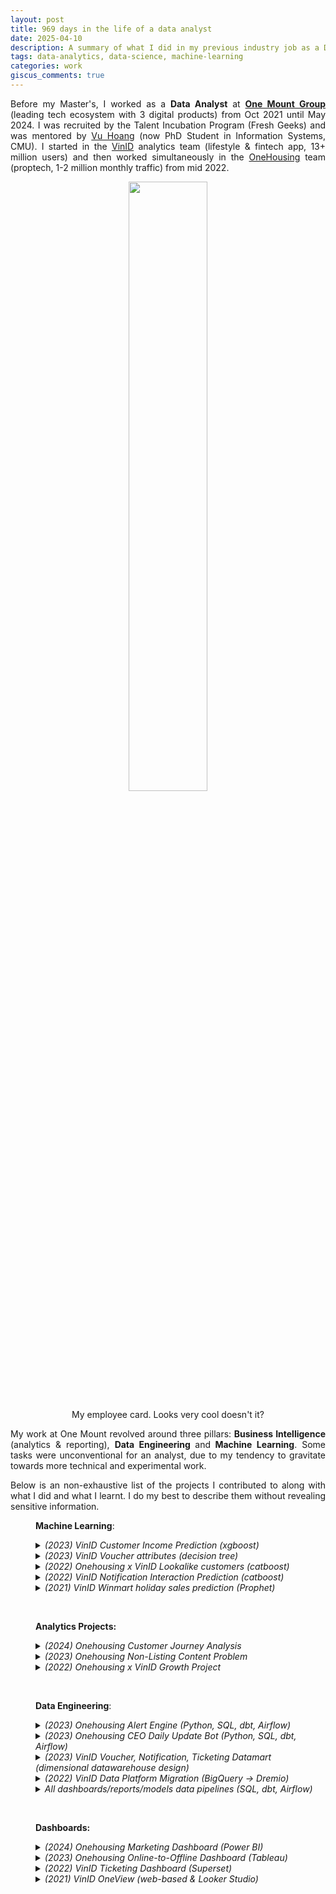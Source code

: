 ```yaml
---
layout: post
title: 969 days in the life of a data analyst
date: 2025-04-10
description: A summary of what I did in my previous industry job as a Data Analyst
tags: data-analytics, data-science, machine-learning
categories: work
giscus_comments: true
---
```


<p style="text-align: justify;">Before my Master's, I worked as a&nbsp;<strong>Data Analyst</strong> at <a href="https://onemount.com/" target="_blank" rel="noopener"><strong>One Mount Group</strong></a> (leading tech ecosystem with 3 digital products) from Oct 2021 until May 2024. I was recruited by the Talent Incubation Program (Fresh Geeks) and was mentored by <a href="https://www.linkedin.com/in/vuhoangt/">Vu Hoang</a> (now PhD Student in Information Systems, CMU). I started in the <a href="https://vinid.net/">VinID</a> analytics team (lifestyle &amp; fintech app, 13+ million users) and then worked simultaneously in the&nbsp;<a href="https://onehousing.vn/">OneHousing</a> team (proptech, 1-2 million monthly traffic) from mid 2022.</p>

<center> <img style='width:50%' src='https://media.licdn.com/dms/image/v2/D5622AQHrgyBnsvx2Pw/feedshare-shrink_1280/feedshare-shrink_1280/0/1717167494624?e=1748476800&v=beta&t=Oo5E7MI1usjCr7oPibWOcfJr0_eAI-Y2ZRvPxWUP0sA'>
<p>My employee card. Looks very cool doesn't it?</p>
</center>


<p style="text-align: justify;">My work at One Mount revolved around three pillars: <strong>Business Intelligence</strong> (analytics &amp; reporting), <strong>Data Engineering&nbsp;</strong>and<strong> Machine Learning</strong>. Some tasks were unconventional for an analyst, due to my tendency to gravitate towards more technical and experimental work.</p>
<p style="text-align: justify;">Below is an non-exhaustive list of the projects I contributed to along with what I did and what I learnt. I do my best to describe them without revealing sensitive information.</p>
<p style="padding-left: 40px; text-align: justify;"><strong>Machine Learning</strong>:</p>
<details style="padding-left: 40px;">
<summary><em>(2023) VinID Customer Income Prediction (xgboost)</em></summary>
I leveraged our existing features store and experimented with XGBoost to classify customer into 3 income ranges (multi-class classification). The project was unsuccessful due to the lack of meaningful predictors, and time mismatch between labels (collected in 2019) and features (no data from 2019, so we used data from 2020-2022 as proxy).</details>
<details style="padding-left: 40px;">
<summary><em>(2023) VinID Voucher attributes (decision tree)</em></summary>
I fitted a decision tree on vouchers with high/low redemption rate and interpreted the tree to identify the most important attributes of a voucher that would affect its redemption.</details>
<details style="padding-left: 40px;">
<summary><em>(2022) Onehousing x VinID Lookalike customers (catboost)</em></summary>
I used a catboost model (binary classification) to identify customers that are similar to existing homebuyers, using features store from VinID. I also engineered some new features that was considered of high importance by the model. I learnt how to formalize business questions into data science problems, to diagnose the model's performance, and to automate steps in the machine learning pipelines to facilitate experimentations. This was also my first exposure to the imbalanced learning problem.</details>
<details style="padding-left: 40px;">
<summary><em>(2022) VinID Notification Interaction Prediction (catboost)</em></summary>
I used a catboost model to identify customers that are likely to interact with a notification. I also engineered some new features. I learnt how to quickly experiment with different model configurations and feature combinations.</details>
<details style="padding-left: 40px;">
<summary><em>(2021) VinID Winmart holiday sales prediction (Prophet)</em></summary>
I attempted to predict 2022 Tet holiday item-level sales using the Facebook's Prophet library. The model was unsuccessful due to the lack of representative data, as the 2021 data was heavily skewed by the COVID-19 pandemic. This is my first exposure to predictive analytics and time series problems.</details>
<p style="padding-left: 40px; text-align: justify;">&nbsp;</p>
<p style="padding-left: 40px; text-align: justify;"><strong>Analytics Projects:</strong></p>
<details style="padding-left: 40px;">
<summary><em>(2024) Onehousing Customer Journey Analysis</em></summary>
We analyzed the common paths (each step is a feature on the site) customers took after entering our website. We learnt that there was not a clear common path due to a lack of internal links between pages.</details>
<details style="padding-left: 40px;">
<summary><em>(2023) Onehousing Non-Listing Content Problem</em></summary>
We explored the behavior of organic users (i.e, they found our website via Google) and attempted to find patterns that would identify high-likelihood house buyers. I led the initiative along with two other analysts, proposed ideas to track the behavior, proposed a metric that corresponded with high retention, and did the early exploratory analysis. I also informed the data tracking template and data warehouse design for this problem.</details>
<details style="padding-left: 40px;">
<summary><em>(2022) Onehousing x VinID Growth Project</em></summary>
We linked customer attributes (demographic, socio-economic, spatial data, etc.) to real estate purchasing behavior to identify key customer segments. My team and I provided early insights on customer profile informing acquisition strategy, I proposed data collection and experimentation method, and built a dashboard to monitor key project metrics.</details>
<p style="padding-left: 40px; text-align: justify;">&nbsp;</p>
<p style="padding-left: 40px; text-align: justify;"><strong>Data Engineering</strong>:</p>
<details style="padding-left: 40px;">
<summary><em>(2023) Onehousing Alert Engine (Python, SQL, dbt, Airflow)</em></summary>
I designed and developed a system that automatically detects mismatched records between two data sources and sends alerts to the Operations and Sales teams. This helps significantly reduce the time spent on data reconciliation. I learnt to thinking in systems.</details>
<details style="padding-left: 40px;">
<summary><em>(2023) Onehousing CEO Daily Update Bot (Python, SQL, dbt, Airflow)</em></summary>
I built a script that sends daily Slack updates to the CEO about real estate deals in OneHousing. I learnt how to work with the Slack and Tableau API, as well as PyODBC.</details>
<details style="padding-left: 40px;">
<summary><em>(2023) VinID Voucher, Notification, Ticketing Datamart (dimensional datawarehouse design)</em></summary>
I designed and built dimensional datamarts for the various VinID business functions, which contain data about vouchers, app notification, and ticketing. I learnt a lot about dimensional modelling and data warehouse design in the process.</details>
<details style="padding-left: 40px;">
<summary><em>(2022) VinID Data Platform Migration (BigQuery -&gt; Dremio)</em></summary>
We changed our data platform and query engine from Bigquery to Dremio. I re-wrote and optimized SQL queries and data pipelines to fit the new platform. I learnt ELT best practices, most of my subsequent pipelines adhered to <a href="https://docs.getdbt.com/best-practices/how-we-style/0-how-we-style-our-dbt-projects" target="_blank" rel="noopener">dbt style guide</a>.</details>
<details style="padding-left: 40px;">
<summary><em>All dashboards/reports/models data pipelines (SQL, dbt, Airflow)</em></summary>
I built data processing pipelines (partially or entirely) for all projects that I was involved in. I learnt how write readable code and manage my code with Git.</details>
<p style="padding-left: 40px; text-align: justify;">&nbsp;</p>
<p style="padding-left: 40px; text-align: justify;"><strong>Dashboards:</strong></p>
<details style="padding-left: 40px;">
<summary><em> (2024) Onehousing Marketing Dashboard (Power BI)</em></summary>
We built executive dashboard for high-level metrics (acqured users, MAU, lead funnel, etc.) of the OneHousing website, with detailed analytical views for specific marketing functions. I learnt how to work with Power BI.&nbsp;</details>
<details style="padding-left: 40px;">
<summary><em> (2023) Onehousing Online-to-Offline Dashboard (Tableau)</em></summary>
I built an operational dashboard to monitor detailed lead generation and conversion activities by salespeople.</details>
<details style="padding-left: 40px;">
<summary><em> (2022) VinID Ticketing Dashboard (Superset)</em></summary>
I built an operational dashboard about on-app ticket sales (concerts, football matches, recreational parks etc.) and conversion funnel.</details>
<details style="padding-left: 40px;">
<summary><em>(2021) VinID OneView (web-based &amp; Looker Studio)<br></em></summary>
We built a centralized business intelligence platform, containing company-wise key metrics for C-level executives (MTU, MAU, etc.). I built 2 high-level dashboards in 2021: Merchant (about voucher metrics such as claims/redeems) and Product (about north-star app metrics) and I took over as sole maintainer of all related data pipelines in 2022 (200+ tables). I learnt how to debug and track down data errors in a complex pipelines.</details>